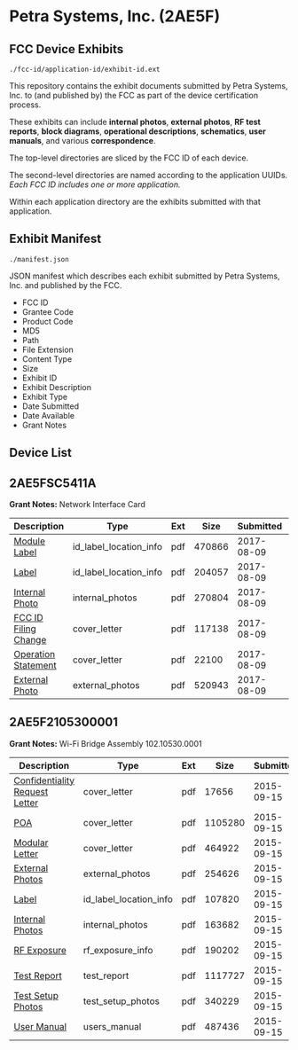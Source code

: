 # Petra Systems, Inc. (2AE5F)
## FCC Device Exhibits

```
./fcc-id/application-id/exhibit-id.ext
```

This repository contains the exhibit documents submitted by Petra Systems, Inc. to (and published by) the FCC as part of the device certification process.

These exhibits can include **internal photos**, **external photos**, **RF test reports**, **block diagrams**, **operational descriptions**, **schematics**, **user manuals**, and various **correspondence**.

The top-level directories are sliced by the FCC ID of each device.

The second-level directories are named according to the application UUIDs. *Each FCC ID includes one or more application.*

Within each application directory are the exhibits submitted with that application. 

## Exhibit Manifest

```
./manifest.json
```

JSON manifest which describes each exhibit submitted by Petra Systems, Inc. and published by the FCC.

- FCC ID
- Grantee Code
- Product Code
- MD5
- Path
- File Extension
- Content Type
- Size
- Exhibit ID
- Exhibit Description
- Exhibit Type
- Date Submitted
- Date Available
- Grant Notes

## Device List
## 2AE5FSC5411A
**Grant Notes:** Network Interface Card

| Description | Type | Ext | Size | Submitted | Available |
| ----------- | ---- | --- | ---- | --------- | --------- |
| [Module Label](2AE5FSC5411A/a108fc8c25e5bacb39015264892ff7bc/3503480.pdf) | id_label_location_info | pdf | 470866 | 2017-08-09 | 2017-08-09 |
| [Label](2AE5FSC5411A/a108fc8c25e5bacb39015264892ff7bc/3503496.pdf) | id_label_location_info | pdf | 204057 | 2017-08-09 | 2017-08-09 |
| [Internal Photo](2AE5FSC5411A/a108fc8c25e5bacb39015264892ff7bc/3503495.pdf) | internal_photos | pdf | 270804 | 2017-08-09 | 2017-08-09 |
| [FCC ID Filing Change](2AE5FSC5411A/a108fc8c25e5bacb39015264892ff7bc/3503452.pdf) | cover_letter | pdf | 117138 | 2017-08-09 | 2017-08-09 |
| [Operation Statement](2AE5FSC5411A/a108fc8c25e5bacb39015264892ff7bc/3503458.pdf) | cover_letter | pdf | 22100 | 2017-08-09 | 2017-08-09 |
| [External Photo](2AE5FSC5411A/a108fc8c25e5bacb39015264892ff7bc/3503494.pdf) | external_photos | pdf | 520943 | 2017-08-09 | 2017-08-09 |
## 2AE5F2105300001
**Grant Notes:** Wi-Fi Bridge Assembly 102.10530.0001

| Description | Type | Ext | Size | Submitted | Available |
| ----------- | ---- | --- | ---- | --------- | --------- |
| [Confidentiality Request Letter](2AE5F2105300001/26531afe4ebe1c3059e2b91a2a7a7b55/2748549.pdf) | cover_letter | pdf | 17656 | 2015-09-15 | 2015-09-15 |
| [POA](2AE5F2105300001/26531afe4ebe1c3059e2b91a2a7a7b55/2748551.pdf) | cover_letter | pdf | 1105280 | 2015-09-15 | 2015-09-15 |
| [Modular Letter](2AE5F2105300001/26531afe4ebe1c3059e2b91a2a7a7b55/2748553.pdf) | cover_letter | pdf | 464922 | 2015-09-15 | 2015-09-15 |
| [External Photos](2AE5F2105300001/26531afe4ebe1c3059e2b91a2a7a7b55/2748556.pdf) | external_photos | pdf | 254626 | 2015-09-15 | 2015-09-15 |
| [Label](2AE5F2105300001/26531afe4ebe1c3059e2b91a2a7a7b55/2748555.pdf) | id_label_location_info | pdf | 107820 | 2015-09-15 | 2015-09-15 |
| [Internal Photos](2AE5F2105300001/26531afe4ebe1c3059e2b91a2a7a7b55/2748554.pdf) | internal_photos | pdf | 163682 | 2015-09-15 | 2015-09-15 |
| [RF Exposure](2AE5F2105300001/26531afe4ebe1c3059e2b91a2a7a7b55/2748552.pdf) | rf_exposure_info | pdf | 190202 | 2015-09-15 | 2015-09-15 |
| [Test Report](2AE5F2105300001/26531afe4ebe1c3059e2b91a2a7a7b55/2748548.pdf) | test_report | pdf | 1117727 | 2015-09-15 | 2015-09-15 |
| [Test Setup Photos](2AE5F2105300001/26531afe4ebe1c3059e2b91a2a7a7b55/2748550.pdf) | test_setup_photos | pdf | 340229 | 2015-09-15 | 2015-09-15 |
| [User Manual](2AE5F2105300001/26531afe4ebe1c3059e2b91a2a7a7b55/2748557.pdf) | users_manual | pdf | 487436 | 2015-09-15 | 2015-09-15 |
